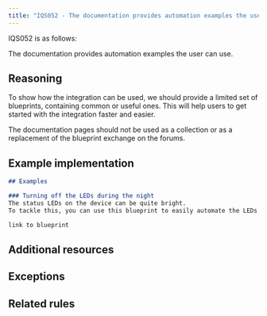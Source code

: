 ```yaml
---
title: "IQS052 - The documentation provides automation examples the user can use."
---
```


IQS052 is as follows:

The documentation provides automation examples the user can use.

## Reasoning

To show how the integration can be used, we should provide a limited set of blueprints, containing common or useful ones.
This will help users to get started with the integration faster and easier.

The documentation pages should not be used as a collection or as a replacement of the blueprint exchange on the forums.

## Example implementation

```markdown
## Examples

### Turning off the LEDs during the night
The status LEDs on the device can be quite bright.
To tackle this, you can use this blueprint to easily automate the LEDs turning off when the sun goes down.

link to blueprint
```

## Additional resources


## Exceptions


## Related rules

